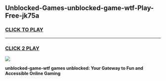 
## Unblocked-Games-unblocked-game-wtf-Play-Free-jk75a
<h3>
<a href="https://premium76.site?title=unblocked-game-wtf&ref=20M">CLICK TO PLAY</a></h3>
<hr>

<h3>
<a href="https://premium76.site?title=unblocked-game-wtf&ref=20M">CLICK 2 PLAY</a>
  
</h3>

<a href="https://premium76.site?title=unblocked-game-wtf&ref=19M"><img src="https://clearcache.store/games.png"></a>


**unblocked-game-wtf games unblocked: Your Gateway to Fun and Accessible Online Gaming**
